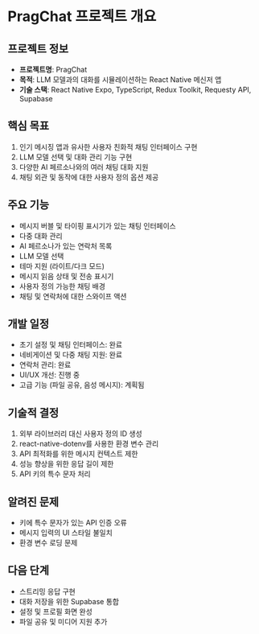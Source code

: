 # PragChat 프로젝트 개요

## 프로젝트 정보
- **프로젝트명**: PragChat
- **목적**: LLM 모델과의 대화를 시뮬레이션하는 React Native 메신저 앱
- **기술 스택**: React Native Expo, TypeScript, Redux Toolkit, Requesty API, Supabase

## 핵심 목표
1. 인기 메시징 앱과 유사한 사용자 친화적 채팅 인터페이스 구현
2. LLM 모델 선택 및 대화 관리 기능 구현
3. 다양한 AI 페르소나와의 여러 채팅 대화 지원
4. 채팅 외관 및 동작에 대한 사용자 정의 옵션 제공

## 주요 기능
- 메시지 버블 및 타이핑 표시기가 있는 채팅 인터페이스
- 다중 대화 관리
- AI 페르소나가 있는 연락처 목록
- LLM 모델 선택
- 테마 지원 (라이트/다크 모드)
- 메시지 읽음 상태 및 전송 표시기
- 사용자 정의 가능한 채팅 배경
- 채팅 및 연락처에 대한 스와이프 액션

## 개발 일정
- 초기 설정 및 채팅 인터페이스: 완료
- 네비게이션 및 다중 채팅 지원: 완료
- 연락처 관리: 완료
- UI/UX 개선: 진행 중
- 고급 기능 (파일 공유, 음성 메시지): 계획됨

## 기술적 결정
1. 외부 라이브러리 대신 사용자 정의 ID 생성
2. react-native-dotenv를 사용한 환경 변수 관리
3. API 최적화를 위한 메시지 컨텍스트 제한
4. 성능 향상을 위한 응답 길이 제한
5. API 키의 특수 문자 처리

## 알려진 문제
- 키에 특수 문자가 있는 API 인증 오류
- 메시지 입력의 UI 스타일 불일치
- 환경 변수 로딩 문제

## 다음 단계
- 스트리밍 응답 구현
- 대화 저장을 위한 Supabase 통합
- 설정 및 프로필 화면 완성
- 파일 공유 및 미디어 지원 추가
